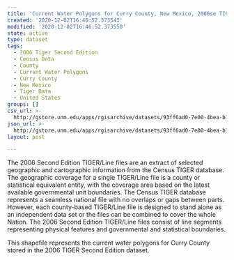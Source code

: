 ```yaml
---
title: 'Current Water Polygons for Curry County, New Mexico, 2006se TIGER'
created: '2020-12-02T16:46:52.373543'
modified: '2020-12-02T16:46:52.373550'
state: active
type: dataset
tags:
  - 2006 Tiger Second Edition
  - Census Data
  - County
  - Current Water Polygons
  - Curry County
  - New Mexico
  - Tiger Data
  - United States
groups: []
csv_url: >-
  http://gstore.unm.edu/apps/rgisarchive/datasets/93ff6ad0-7e00-4bea-b1f9-30c3be8ee3d5/tgr2006se_curr_wat.derived.csv
json_url: >-
  http://gstore.unm.edu/apps/rgisarchive/datasets/93ff6ad0-7e00-4bea-b1f9-30c3be8ee3d5/tgr2006se_curr_wat.derived.json
layout: post

---
```

The 2006 Second Edition TIGER/Line files are an extract of selected geographic and cartographic information from the Census TIGER database.  The geographic coverage for a single TIGER/Line file is a county or statistical equivalent entity, with the coverage area based on the latest available governmental unit boundaries. The Census TIGER database represents a seamless national file with no overlaps or gaps between parts.  However, each county-based TIGER/Line file is designed to stand alone as an independent data set or the files can be combined to cover the whole Nation.  The 2006 Second Edition  TIGER/Line files consist of line segments representing physical features and governmental and statistical boundaries.  

This shapefile represents the current water polygons for Curry County stored in the 2006 TIGER Second Edition dataset.
